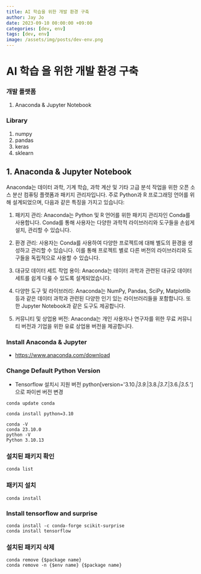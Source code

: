 ```yaml
---
title: AI 학습을 위한 개발 환경 구축
author: Jay Jo
date: 2023-09-10 00:00:00 +09:00
categories: [dev, env]
tags: [dev, env]
image: /assets/img/posts/dev-env.png
---
```


# AI 학습 을 위한 개발 환경 구축

### 개발 플랫폼
1. Anaconda & Jupyter Notebook

### Library
1. numpy
2. pandas
3. keras
4. sklearn

## 1. Anaconda & Jupyter Notebook

Anaconda는 데이터 과학, 기계 학습, 과학 계산 및 기타 고급 분석 작업을 위한 오픈 소스 분산 컴퓨팅 플랫폼과 패키지 관리자입니다. 주로 Python과 R 프로그래밍 언어를 위해 설계되었으며, 다음과 같은 특징을 가지고 있습니다:

1. 패키지 관리: Anaconda는 Python 및 R 언어를 위한 패키지 관리자인 Conda를 사용합니다. Conda를 통해 사용자는 다양한 과학적 라이브러리와 도구들을 손쉽게 설치, 관리할 수 있습니다.

2. 환경 관리: 사용자는 Conda를 사용하여 다양한 프로젝트에 대해 별도의 환경을 생성하고 관리할 수 있습니다. 이를 통해 프로젝트 별로 다른 버전의 라이브러리와 도구들을 독립적으로 사용할 수 있습니다.

3. 대규모 데이터 세트 작업 용이: Anaconda는 데이터 과학과 관련된 대규모 데이터 세트를 쉽게 다룰 수 있도록 설계되었습니다.

4. 다양한 도구 및 라이브러리: Anaconda는 NumPy, Pandas, SciPy, Matplotlib 등과 같은 데이터 과학과 관련된 다양한 인기 있는 라이브러리들을 포함합니다. 또한 Jupyter Notebook과 같은 도구도 제공합니다.

5. 커뮤니티 및 상업용 버전: Anaconda는 개인 사용자나 연구자를 위한 무료 커뮤니티 버전과 기업을 위한 유료 상업용 버전을 제공합니다.

### Install Anaconda & Jupyter
* https://www.anaconda.com/download

### Change Default Python Version 

* Tensorflow 설치시 지원 버전 
python[version='3.10.*|3.9.*|3.8.*|3.7.*|3.6.*|3.5.*']
으로 파이썬 버전 변경

```
conda update conda
```
```
conda install python=3.10
```

```
conda -V
conda 23.10.0
python -V
Python 3.10.13
```

### 설치된 패키지 확인
```
conda list
```

### 패키지 설치
```
conda install 
```

### Install tensorflow and surprise
```
conda install -c conda-forge scikit-surprise
conda install tensorflow
```

### 설치된 패키지 삭제
```
conda remove {$package name}
conda remove -n {$env name} {$package name}
```

